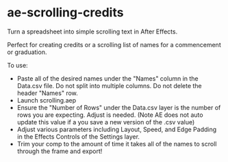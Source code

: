 # ae-scrolling-credits
 Turn a spreadsheet into simple scrolling text in After Effects.

Perfect for creating credits or a scrolling list of names for a commencement or graduation.

To use:
* Paste all of the desired names under the "Names" column in the Data.csv file. Do not split into multiple columns. Do not delete the header "Names" row.
* Launch scrolling.aep
* Ensure the "Number of Rows" under the Data.csv layer is the number of rows you are expecting. Adjust is needed. (Note AE does not auto update this value if a you save a new version of the .csv value)
* Adjust various parameters including Layout, Speed, and Edge Padding in the Effects Controls of the Settings layer.
* Trim your comp to the amount of time it takes all of the names to scroll through the frame and export!